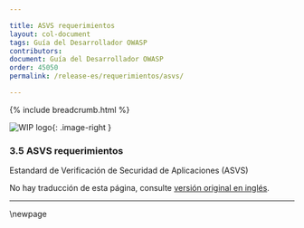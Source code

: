```yaml
---

title: ASVS requerimientos
layout: col-document
tags: Guía del Desarrollador OWASP
contributors:
document: Guía del Desarrollador OWASP
order: 45050
permalink: /release-es/requerimientos/asvs/

---
```


{% include breadcrumb.html %}

<style type="text/css">
.image-right {
  height: 180px;
  display: block;
  margin-left: auto;
  margin-right: auto;
  float: right;
}
</style>

![WIP logo](../../../assets/images/dg_wip.png "Trabajo en curso"){: .image-right }

### 3.5 ASVS requerimientos

Estandard de Verificación de Securidad de Aplicaciones (ASVS)

No hay traducción de esta página, consulte [versión original en inglés][release0505].

----

[release0505]: https://github.com/OWASP/www-project-developer-guide/blob/main/release/05-requirements/05-asvs.md

\newpage
